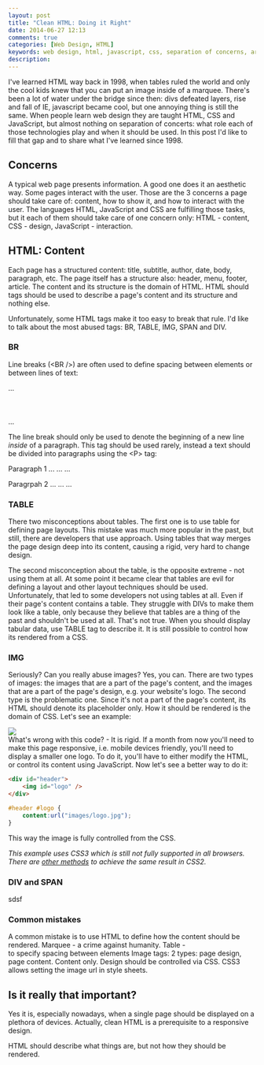 ```yaml
---
layout: post
title: "Clean HTML: Doing it Right"
date: 2014-06-27 12:13
comments: true
categories: [Web Design, HTML]
keywords: web design, html, javascript, css, separation of concerns, architecture, web
description: 
---
```


I've learned HTML way back in 1998, when tables ruled the world and only the cool kids knew that you can put an image inside of a marquee. There's been a lot of water under the bridge since then: divs defeated layers, rise and fall of IE, javascript became cool, but one annoying thing is still the same. When people learn web design they are taught HTML, CSS and JavaScript, but almost nothing on separation of concerts: what role each of those technologies play and when it should be used. In this post I'd like to fill that gap and to share what I've learned since 1998.

Concerns
--------
A typical web page presents information. A good one does it an aesthetic way. Some pages interact with the user. Those are the 3 concerns a page should take care of: content, how to show it, and how to interact with the user. The languages HTML, JavaScript and CSS are fulfilling those tasks, but it each of them should take care of one concern only: HTML - content, CSS -  design, JavaScript - interaction.

HTML: Content
-------------
Each page has a structured content: title, subtitle, author, date, body, paragraph, etc. The page itself has a structure also: header, menu, footer, article. The content and its structure is the domain of HTML. HTML should tags should be used to describe a page's content and its structure and nothing else.

Unfortunately, some HTML tags make it too easy to break that rule. I'd like to talk about the most abused tags: BR, TABLE, IMG, SPAN and DIV.

### BR
Line breaks (&lt;BR /&gt;) are often used to define spacing between elements or between lines of text:
	<div id="header">...</div>
	<br />
	<br />
	<br />
	<div id="menu">...</div>

The line break should only be used to denote the beginning of a new line *inside* of a paragraph. This tag should be used rarely, instead a text should be divided into paragraphs using the &lt;P&gt; tag:
	<p>
		Paragraph 1
		...
		...
		...
	</p>
	<p>
		Paragrpah 2
		...
		...
		...
	</p>

### TABLE
There two misconceptions about tables. The first one is to use table for defining page layouts. This mistake was much more popular in the past, but still, there are developers that use approach. Using tables that way merges the page design deep into its content, causing a rigid, very hard to change design.

The second misconception about the table, is the opposite extreme - not using them at all. At some point it became clear that tables are evil for defining a layout and other layout techniques should be used. Unfortunately, that led to some developers not using tables at all. Even if their page's content contains a table. They struggle with DIVs to make them look like a table, only because they believe that tables are a thing of the past and shouldn't be used at all. That's not true. When you should display tabular data, use TABLE tag to describe it. It is still possible to control how its rendered from a CSS.

### IMG
Seriously? Can you really abuse images? Yes, you can. There are two types of images: the images that are a part of the page's content, and the images that are a part of the page's design, e.g. your website's logo. The second type is the problematic one. Since it's not a part of the page's content, its HTML should denote its placeholder only. How it should be rendered is the domain of CSS. Let's see an example:
	<div id="header">
		<img src="images/logo.jpg" />
	</div>
What's wrong with this code? - It is rigid. If a month from now you'll need to make this page responsive, i.e. mobile devices friendly, you'll need to display a smaller one logo. To do it, you'll have to either modify the HTML, or control its content using JavaScript. Now let's see a better way to do it:
``` html page.html
<div id="header">
	<img id="logo" />
</div>
```

``` css desktop.css
#header #logo {
	content:url("images/logo.jpg");
}
```

This way the image is fully controlled from the CSS.

*This example uses CSS3 which is still not fully supported in all browsers. There are [other methods](http://css-tricks.com/replace-the-image-in-an-img-with-css/) to achieve the same result in CSS2.*

### DIV and SPAN
sdsf

### Common mistakes

A common mistake is to use HTML to define how the content should be rendered.
Marquee - a crime against humanity.
Table - 
<BR> to specify spacing between elements
Image tags: 2 types: page design, page content. Content only. Design should be controlled via CSS. CSS3 allows setting the image url in style sheets.


Is it really that important?
----------------------------
Yes it is, especially nowadays, when a single page should be displayed on a plethora of devices. Actually, clean HTML is a prerequisite to a responsive design. 

HTML should describe what things are, but not how they should be rendered.
